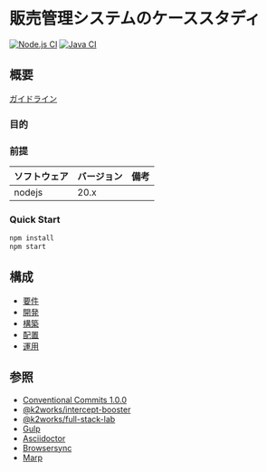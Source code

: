 # 販売管理システムのケーススタディ

[![Node.js CI](https://github.com/k2works/case-study-sales/actions/workflows/node.js.yml/badge.svg)](https://github.com/k2works/case-study-sales/actions/workflows/node.js.yml)
[![Java CI](https://github.com/k2works/case-study-sales/actions/workflows/gradle.yml/badge.svg)](https://github.com/k2works/case-study-sales/actions/workflows/gradle.yml)

## 概要

[ガイドライン](./docs/slides/PITCHME.md)

### 目的

### 前提

| ソフトウェア | バージョン | 備考 |
| :----------- |:------| :--- |
| nodejs       | 20.x  |      |

### Quick Start

```bash
npm install
npm start
```
## 構成

- [要件](./docs/req.adoc)
- [開発](./docs/dev.adoc)
- [構築](./docs/build.adoc)
- [配置](./docs/ship.adoc)
- [運用](./docs/run.adoc)

## 参照

- [Conventional Commits 1.0.0](https://www.conventionalcommits.org/ja/v1.0.0/)
- [@k2works/intercept-booster](https://www.npmjs.com/package/@k2works/intercept-booster)
- [@k2works/full-stack-lab](https://www.npmjs.com/package/@k2works/full-stack-lab)
- [Gulp](https://gulpjs.com/docs/en/getting-started/quick-start)
- [Asciidoctor](https://asciidoctor.org/)
- [Browsersync](https://browsersync.io/)
- [Marp](https://marp.app/)
